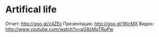Artifical life
==============
Отчет: http://goo.gl/z4ZEjj
Презентация: http://goo.gl/16IcMX
Видео: http://www.youtube.com/watch?v=qG8zMqTRuPw

